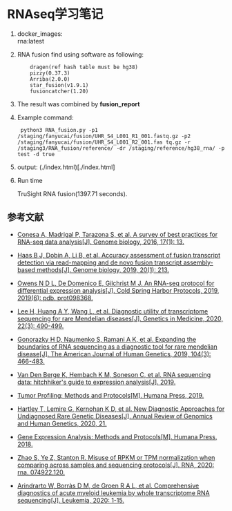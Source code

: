 # RNAseq学习笔记

1.  docker_images:<br>
rna:latest

2. RNA fusion find using software as following:<br>
   
           dragen(ref hash table must be hg38)
           pizzy(0.37.3)
           Arriba(2.0.0)
           star_fusion(v1.9.1)
           fusioncatcher(1.20)

3. The result was combined by **fusion_report**

4. Example command:

        python3 RNA_fusion.py -p1 /staging/fanyucai/fusion/UHR_S4_L001_R1_001.fastq.gz -p2 /staging/fanyucai/fusion/UHR_S4_L001_R2_001.fas tq.gz -r /staging3/RNA_fusion/reference/ -dr /staging/reference/hg38_rna/ -p test -d true

5. output:
   (./index.html)[./index.html]


6. Run time

    TruSight RNA fusion(1397.71 seconds).

## 参考文献

* [Conesa A, Madrigal P, Tarazona S, et al. A survey of best practices for RNA-seq data analysis[J]. Genome biology, 2016, 17(1): 13.](https://genomebiology.biomedcentral.com/articles/10.1186/s13059-016-0881-8)

* [Haas B J, Dobin A, Li B, et al. Accuracy assessment of fusion transcript detection via read-mapping and de novo fusion transcript assembly-based methods[J]. Genome biology, 2019, 20(1): 213.](https://genomebiology.biomedcentral.com/articles/10.1186/s13059-019-1842-9)

* [Owens N D L, De Domenico E, Gilchrist M J. An RNA-seq protocol for differential expression analysis[J]. Cold Spring Harbor Protocols, 2019, 2019(6): pdb. prot098368.](http://cshprotocols.cshlp.org/content/2019/6/pdb.prot098368.full)

* [Lee H, Huang A Y, Wang L, et al. Diagnostic utility of transcriptome sequencing for rare Mendelian diseases[J]. Genetics in Medicine, 2020, 22(3): 490-499.](https://www.nature.com/articles/s41436-019-0672-1)

* [Gonorazky H D, Naumenko S, Ramani A K, et al. Expanding the boundaries of RNA sequencing as a diagnostic tool for rare mendelian disease[J]. The American Journal of Human Genetics, 2019, 104(3): 466-483.](https://pubmed.ncbi.nlm.nih.gov/30827497/)

* [Van Den Berge K, Hembach K M, Soneson C, et al. RNA sequencing data: hitchhiker's guide to expression analysis[J]. 2019.](https://www.annualreviews.org/doi/abs/10.1146/annurev-biodatasci-072018-021255)

* [Tumor Profiling: Methods and Protocols[M]. Humana Press, 2019.](https://www.springer.com/gp/book/9781493990023)

* [Hartley T, Lemire G, Kernohan K D, et al. New Diagnostic Approaches for Undiagnosed Rare Genetic Diseases[J]. Annual Review of Genomics and Human Genetics, 2020, 21.](https://pubmed.ncbi.nlm.nih.gov/32283948/)

* [Gene Expression Analysis: Methods and Protocols[M]. Humana Press, 2018.](https://www.springer.com/gp/book/9781493978335)

* [Zhao S, Ye Z, Stanton R. Misuse of RPKM or TPM normalization when comparing across samples and sequencing protocols[J]. RNA, 2020: rna. 074922.120.](https://rnajournal.cshlp.org/content/early/2020/04/13/rna.074922.120.short)

* [Arindrarto W, Borràs D M, de Groen R A L, et al. Comprehensive diagnostics of acute myeloid leukemia by whole transcriptome RNA sequencing[J]. Leukemia, 2020: 1-15.](https://www.nature.com/articles/s41375-020-0762-8)